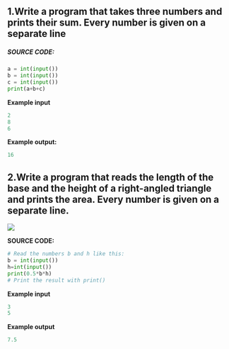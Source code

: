 ## 1.Write a program that takes three numbers and prints their sum. Every number is given on a separate line

##### SOURCE CODE:
```python
a = int(input())
b = int(input())
c = int(input())
print(a+b+c)
```
**Example input**

```python
2 
8 
6
```

**Example output:**

```python
16
```





## 2.Write a program that reads the length of the base and the height of a right-angled triangle and prints the area. Every number is given on a separate line.

![](https://user-images.githubusercontent.com/42794684/62854858-305b6a80-bd0e-11e9-928f-9c12aa210711.jpg)


**SOURCE CODE:**

```python
# Read the numbers b and h like this:
b = int(input())
h=int(input())
print(0.5*b*h)
# Print the result with print()
```



**Example input**

```python
3
5
```



**Example output**

```python
7.5
```

   

